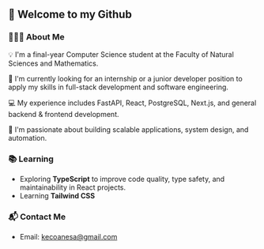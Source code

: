 ## 👋 Welcome to my Github 


### 👨🏻‍💻  About Me
💡  I'm a final-year Computer Science student at the Faculty of Natural Sciences and Mathematics.

🚀  I'm currently looking for an internship or a junior developer position to apply my skills in full-stack development and software engineering.

💻  My experience includes FastAPI, React, PostgreSQL, Next.js, and general backend & frontend development.

🎯  I'm passionate about building scalable applications, system design, and automation.

### 📚 Learning
 - Exploring **TypeScript** to improve code quality, type safety, and maintainability in React projects.
 - Learning **Tailwind CSS** 

### 📬 Contact Me
- Email: kecoanesa@gmail.com
